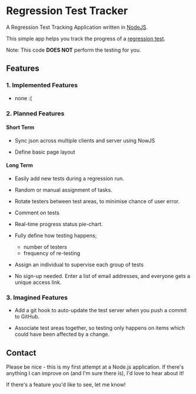 # Regression Test Tracker

A Regression Test Tracking Application written in [NodeJS](http://nodejs.org/).

This simple app helps you track the progress of a [regression test](http://en.wikipedia.org/wiki/Regression_testing).

Note: This code __DOES NOT__ perform the testing for you.

## Features

### 1. Implemented Features

- none :(

### 2. Planned Features

#### Short Term

- Sync json across multiple clients and server using NowJS

- Define basic page layout

#### Long Term

- Easily add new tests during a regression run.

- Random or manual assignment of tasks.

- Rotate testers between test areas, to minimise chance of user error.

- Comment on tests

- Real-time progress status pie-chart.

- Fully define how testing happens;
	- number of testers
	- frequency of re-testing

- Assign an individual to supervise each group of tests

- No sign-up needed. Enter a list of email addresses, and everyone gets a unique access link.

### 3. Imagined Features

- Add a git hook to auto-update the test server when you push a commit to GitHub.

- Associate test areas together, so testing only happens on items which could have been affected by a change.

## Contact

Please be nice - this is my first attempt at a Node.js application. If there's anything I can improve on (and I'm sure there is), I'd love to hear about it!

If there's a feature you'd like to see, let me know!